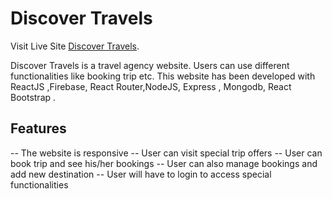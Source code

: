 # Discover Travels

Visit Live Site [Discover Travels](https://discover-travel-da5a1.web.app/home).

Discover Travels is a travel agency website. Users can use different functionalities like booking trip etc.
This website has been developed with ReactJS ,Firebase, React Router,NodeJS, Express , Mongodb, React Bootstrap .

## Features

-- The website is responsive
-- User can visit special trip offers
-- User can book trip and see his/her bookings
-- User can also manage bookings and add new destination
-- User will have to login to access special functionalities

